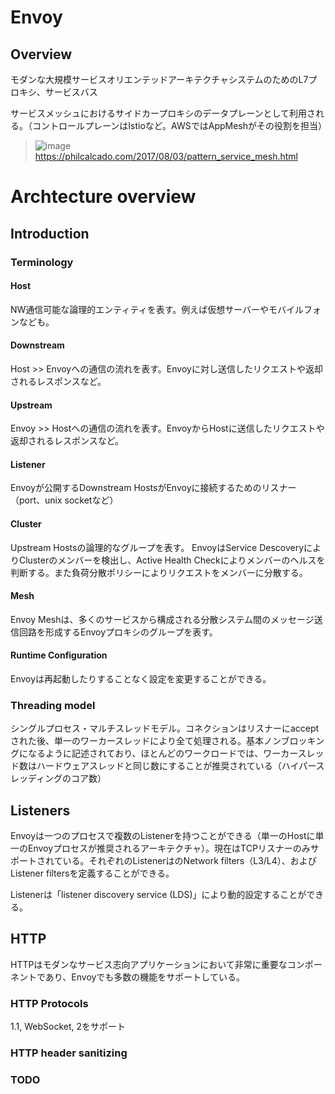 # Envoy
## Overview
モダンな大規模サービスオリエンテッドアーキテクチャシステムのためのL7プロキシ、サービスバス

サービスメッシュにおけるサイドカープロキシのデータプレーンとして利用される。（コントロールプレーンはIstioなど。AWSではAppMeshがその役割を担当）

> ![image](https://user-images.githubusercontent.com/1415655/63643166-a21bb700-c705-11e9-877e-633b455be527.png)
> https://philcalcado.com/2017/08/03/pattern_service_mesh.html


# Archtecture overview
## Introduction
### Terminology
#### Host
NW通信可能な論理的エンティティを表す。例えば仮想サーバーやモバイルフォンなども。

#### Downstream
Host >> Envoyへの通信の流れを表す。Envoyに対し送信したリクエストや返却されるレスポンスなど。

#### Upstream
Envoy >> Hostへの通信の流れを表す。EnvoyからHostに送信したリクエストや返却されるレスポンスなど。

#### Listener
Envoyが公開するDownstream HostsがEnvoyに接続するためのリスナー（port、unix socketなど）

#### Cluster
Upstream Hostsの論理的なグループを表す。
EnvoyはService DescoveryによりClusterのメンバーを検出し、Active Health Checkによりメンバーのヘルスを判断する。また負荷分散ポリシーによりリクエストをメンバーに分散する。

#### Mesh
Envoy Meshは、多くのサービスから構成される分散システム間のメッセージ送信回路を形成するEnvoyプロキシのグループを表す。

#### Runtime Configuration
Envoyは再起動したりすることなく設定を変更することができる。

### Threading model
シングルプロセス・マルチスレッドモデル。コネクションはリスナーにacceptされた後、単一のワーカースレッドにより全て処理される。基本ノンブロッキングになるように記述されており、ほとんどのワークロードでは、ワーカースレッド数はハードウェアスレッドと同じ数にすることが推奨されている（ハイパースレッディングのコア数）

## Listeners
Envoyは一つのプロセスで複数のListenerを持つことができる（単一のHostに単一のEnvoyプロセスが推奨されるアーキテクチャ）。現在はTCPリスナーのみサポートされている。それぞれのListenerはのNetwork filters（L3/L4）、およびListener filtersを定義することができる。

Listenerは「listener discovery service (LDS)」により動的設定することができる。

## HTTP
HTTPはモダンなサービス志向アプリケーションにおいて非常に重要なコンポーネントであり、Envoyでも多数の機能をサポートしている。

### HTTP Protocols
1.1, WebSocket, 2をサポート

### HTTP header sanitizing

### TODO
